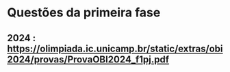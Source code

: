 # Questões da primeira fase

## 2024 : https://olimpiada.ic.unicamp.br/static/extras/obi2024/provas/ProvaOBI2024_f1pj.pdf ##
